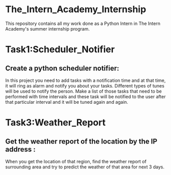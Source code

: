 # The_Intern_Academy_Internship
This repository contains all my work done as a Python Intern in The Intern Academy's summer internship program.

# Task1:Scheduler_Notifier
## Create a python scheduler notifier:  
In this project you need to add tasks with a notification time and at that time, it will ring as alarm and notify you about your tasks. Different types of tunes will be used to notify the person. Make a list of those tasks that need to be performed with time intervals and these task will be notified to the user after that particular interval and it will be tuned again and again.


# Task3:Weather_Report
## Get the weather report of the location by the IP address :  
When you get the location of that region, find the weather report of surrounding area and try to predict the weather of that area for next 3 days.
